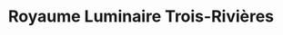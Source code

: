 ---
title: "Royaume Luminaire Trois-Rivières"
url: /trois-rivieres/royaume-luminaire-trois-rivieres/
shop: electrical
---